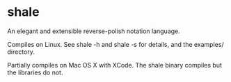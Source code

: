 # shale
An elegant and extensible reverse-polish notation language.

Compiles on Linux. See shale -h and shale -s for details, and the examples/ directory.

Partially compiles on Mac OS X with XCode. The shale binary compiles but the libraries do not.
